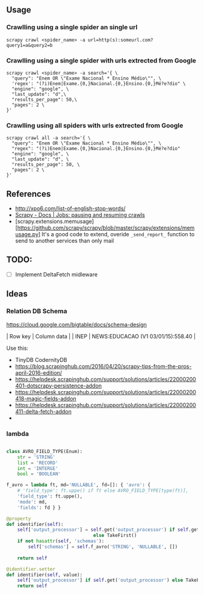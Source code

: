 ## Usage

### Crawlling using a single spider an single url
```shell
scrapy crawl <spider_name> -a url=http(s):someurl.com?query1=a&query2=b
```

### Crawlling using a single spider with urls extrected from Google
```shell
scrapy crawl <spider_name> -a search='{ \
  "query": "Enem OR \"Exame Nacional * Ensino Médio\"", \
  'regex': "(?i)Enem|Exame.{0,}Nacional.{0,}Ensino.{0,}Mé?e?dio" \
  "engine": "google", \
  "last_update": "d",\
  "results_per_page": 50,\
  "pages": 2 \
}' 
```

### Crawlling using all spiders with urls extrected from Google
```shell
scrapy crawl all -a search='{ \
  "query": "Enem OR \"Exame Nacional * Ensino Médio\"", \
  "regex": "(?i)Enem|Exame.{0,}Nacional.{0,}Ensino.{0,}Mé?e?dio"
  "engine": "google", \
  "last_update": "d", \
  "results_per_page": 50, \
  "pages": 2 \
}'
```

## References

 - http://xpo6.com/list-of-english-stop-words/
 - [Scrapy - Docs | Jobs: pausing and resuming crawls](https://doc.scrapy.org/en/latest/topics/jobs.html?highlight=scheduler)
 - [scrapy.extensions.memusage][https://github.com/scrapy/scrapy/blob/master/scrapy/extensions/memusage.py]
   It's a good code to extend, overide `_send_report_` function to send to another services than only mail


## TODO:

- [ ] Implement DeltaFetch midleware


## Ideas

### Relation DB Schema

https://cloud.google.com/bigtable/docs/schema-design

| Row key | Column data |
| INEP | NEWS:EDUCACAO (V1 03/01/15):558.40 | 

Use this:
- TinyDB CodernityDB
- https://blog.scrapinghub.com/2016/04/20/scrapy-tips-from-the-pros-april-2016-edition/
- https://helpdesk.scrapinghub.com/support/solutions/articles/22000200401-dotscrapy-persistence-addon
- https://helpdesk.scrapinghub.com/support/solutions/articles/22000200418-magic-fields-addon
- https://helpdesk.scrapinghub.com/support/solutions/articles/22000200411-delta-fetch-addon
- 
### lambda

```python

class AVRO_FIELD_TYPE(Enum):
    str = 'STRING'
    list = 'RECORD'
    int = 'INTERGE'
    bool = 'BOOLEAN'

f_avro = lambda ft, md='NULLABLE', fd=[]: { 'avro': { 
    # 'field_type': ft.uppe() if ft else AVRO_FIELD_TYPE[type(ft)], 
    'field_type': ft.uppe(), 
    'mode': md, 
    'fields': fd } }

@property
def identifier(self):
    self['output_processor'] = self.get('output_processor') if self.get('output_processor') \
                                else TakeFirst()
    if not hasattr(self, 'schemas'):
        self['schemas'] = self.f_avro('STRING', 'NULLABLE', [])
    
    return self 

@identifier.setter
def identifier(self, value):
    self['output_processor'] if self.get('output_processor') else TakeFirst()
    return self 
```